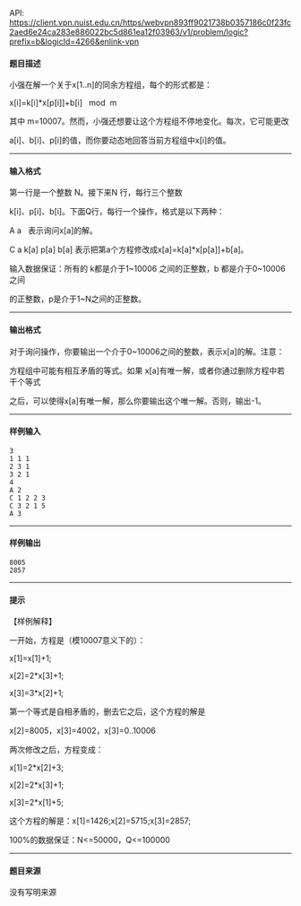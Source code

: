 API: https://client.vpn.nuist.edu.cn/https/webvpn893ff9021738b0357186c0f23fc2aed6e24ca283e886022bc5d861ea12f03963/v1/problem/logic?prefix=b&logicId=4266&enlink-vpn

#### 题目描述

小强在解一个关于x\[1..n\]的同余方程组，每个的形式都是：

x\[i\]=k\[i\]\*x\[p\[i\]\]+b\[i\]   mod  m

其中 m=10007。然而，小强还想要让这个方程组不停地变化。每次，它可能更改

a\[i\]、b\[i\]、p\[i\]的值，而你要动态地回答当前方程组中x\[i\]的值。

---

#### 输入格式

第一行是一个整数 N。接下来N 行，每行三个整数

k\[i\]、p\[i\]、b\[i\]。下面Q行，每行一个操作，格式是以下两种：

A a   表示询问x\[a\]的解。

C a k\[a\] p\[a\] b\[a\] 表示把第a个方程修改成x\[a\]=k\[a\]\*x\[p\[a\]\]+b\[a\]。

输入数据保证：所有的 k都是介于1~10006 之间的正整数，b 都是介于0~10006 之间

的正整数，p是介于1~N之间的正整数。

---

#### 输出格式

对于询问操作，你要输出一个介于0~10006之间的整数，表示x\[a\]的解。注意：

方程组中可能有相互矛盾的等式。如果 x\[a\]有唯一解，或者你通过删除方程中若干个等式

之后，可以使得x\[a\]有唯一解，那么你要输出这个唯一解。否则，输出-1。

---

#### 样例输入
```
3
1 1 1
2 3 1
3 2 1
4
A 2
C 1 2 2 3
C 3 2 1 5
A 3
```

---

#### 样例输出
```
8005 
2857
```

---

#### 提示

【样例解释】

一开始，方程是（模10007意义下的）：

x\[1\]=x\[1\]+1;

x\[2\]=2\*x\[3\]+1;

x\[3\]=3\*x\[2\]+1;

第一个等式是自相矛盾的，删去它之后，这个方程的解是

x\[2\]=8005，x\[3\]=4002，x\[3\]=0..10006

两次修改之后，方程变成：

x\[1\]=2\*x\[2\]+3;

x\[2\]=2\*x\[3\]+1;

x\[3\]=2\*x\[1\]+5;

这个方程的解是：x\[1\]=1426;x\[2\]=5715;x\[3\]=2857;

100%的数据保证：N<=50000，Q<=100000

---

#### 题目来源

没有写明来源